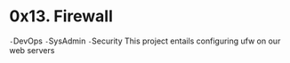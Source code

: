 # 0x13. Firewall
`-`DevOps
`-`SysAdmin
`-`Security
This project entails configuring ufw on our web servers
